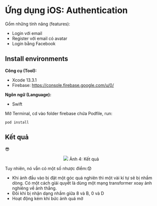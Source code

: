 # Ứng dụng iOS: Authentication
Gồm những tính năng (features): <br>

* Login với email
* Register với email có avatar
* Login bằng Facebook

## Install environments
**Công cụ (Tool):**<br>
* Xcode 13.3.1
* Firebase: https://console.firebase.google.com/u/0/<br>

**Ngôn ngữ (Language):**<br>
* Swift

Mở Terminal, cd vào folder firebase chứa Podfile, run: 
```
pod install
```

## Kết quả
   :sunglasses:
   <p align="center" >
   <img src="https://studenthcmusedu-my.sharepoint.com/:i:/g/personal/19127517_student_hcmus_edu_vn/EQkQEixL8ClNmz9r1mdE5pgBo0V_d-gTMiJfWw45QNOD-Q?e=yPHb8W" >
    Ảnh 4:  Kết quả
</p>

Tuy nhiên, nó vẫn có một số nhược điểm::worried:

* Khi ảnh đầu vào bị đặt một góc quá nghiên thì một vài kí tự sẽ bị nhầm dòng. Có một cách giải quyết là dùng một mạng transformer xoay ảnh nghiêng về ảnh thẳng.
* Đôi khi bị nhận dạng nhầm giữa 8 và B, 0 và D
*  Hoạt động kém khi bức ảnh quá mờ

